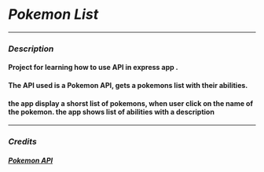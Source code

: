 # **_Pokemon List_**

---

### **_Description_**

#### Project for learning how to use API in express app .

#### The API used is a Pokemon API, gets a pokemons list with their abilities.

#### the app display a shorst list of pokemons, when user click on the name of the pokemon. the app shows list of abilities with a description

---

### **_Credits_**

##### [Pokemon API](https://pokeapi.co)
